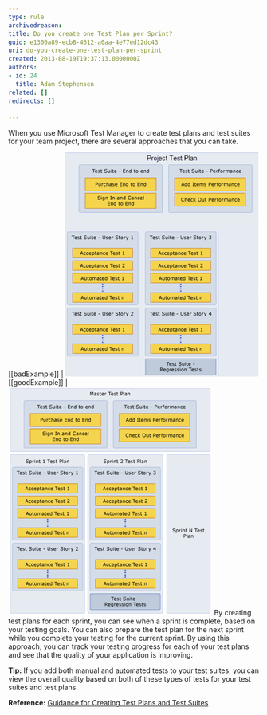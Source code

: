 ```yaml
---
type: rule
archivedreason: 
title: Do you create one Test Plan per Sprint?
guid: e1300a89-ecb8-4612-a0aa-4e77ed12dc43
uri: do-you-create-one-test-plan-per-sprint
created: 2013-08-19T19:37:13.0000000Z
authors:
- id: 24
  title: Adam Stephensen
related: []
redirects: []

---
```


When you use Microsoft Test Manager to create test plans and test suites for your team project, there are several approaches that you can take.  
<!--endintro-->

[[badExample]]
| ![Only create 1 test plan that you use for all milestones. Add test suites and tests as you progress. This is bad because f you use this approach, you do not have historical data for your test pass rates for previous milestones](project-test-plan-bad.jpg)
[[goodExample]]
| ![Create test plans based on your testing goals for a specific sprint](project-test-plan-good.jpg)
By creating test plans for each sprint, you can see when a sprint is complete, based on your testing goals. You can also prepare the test plan for the next sprint while you complete your testing for the current sprint.
 By using this approach, you can track your testing progress for each of your test plans and see that the quality of your application is improving.

**Tip:** If you add both manual and automated tests to your test suites, you can view the overall quality based on both of these types of tests for your test suites and test plans.

**Reference:** [Guidance for Creating Test Plans and Test Suites](http://msdn.microsoft.com/en-us/library/ff972304.aspx)
